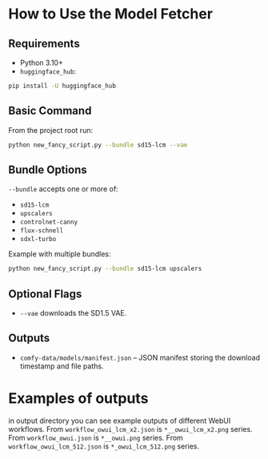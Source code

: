 # How to Use the Model Fetcher

## Requirements
- Python 3.10+
- `huggingface_hub`:
```bash
pip install -U huggingface_hub
```

## Basic Command
From the project root run:
```bash
python new_fancy_script.py --bundle sd15-lcm --vae 
```

## Bundle Options
`--bundle` accepts one or more of:
- `sd15-lcm`
- `upscalers`
- `controlnet-canny`
- `flux-schnell`
- `sdxl-turbo`

Example with multiple bundles:
```bash
python new_fancy_script.py --bundle sd15-lcm upscalers
```

## Optional Flags
- `--vae` downloads the SD1.5 VAE.

## Outputs
- `comfy-data/models/manifest.json` – JSON manifest storing the download timestamp and file paths.



# Examples of outputs

in output directory you can see example outputs of different WebUI workflows.
From `workflow_owui_lcm_x2.json` is `*__owui_lcm_x2.png` series.
From `workflow_owui.json` is `*__owui.png` series.
From `workflow_owui_lcm_512.json` is `*_owui_lcm_512.png` series.
